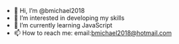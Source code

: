 - 👋 Hi, I’m @bmichael2018
- 👀 I’m interested in developing my skills
- 🌱 I’m currently learning JavaScript
- 📫 How to reach me: email:bmichael2018@hotmail.com

